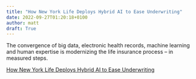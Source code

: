 ```yaml
---
title: "How New York Life Deploys Hybrid AI to Ease Underwriting"
date: 2022-09-27T01:20:18+0100
author: matt
draft: True
---
```

The convergence of big data, electronic health records, machine learning and human expertise is modernizing the life insurance process – in measured steps.
 

[ How New York Life Deploys Hybrid AI to Ease Underwriting ]( https://www.ciodive.com/news/new-york-life-big-data-AI-innovation/631164/ )
